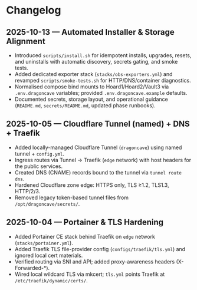 # Changelog

## 2025-10-13 — Automated Installer & Storage Alignment

- Introduced `scripts/install.sh` for idempotent installs, upgrades, resets, and uninstalls with automatic discovery, secrets gating, and smoke tests.
- Added dedicated exporter stack (`stacks/obs-exporters.yml`) and revamped `scripts/smoke-tests.sh` for HTTP/DNS/container diagnostics.
- Normalised compose bind mounts to Hoard1/Hoard2/Vault3 via `.env.dragoncave` variables; provided `.env.dragoncave.example` defaults.
- Documented secrets, storage layout, and operational guidance (`README.md`, `secrets/README.md`, updated phase runbooks).

## 2025-10-05 — Cloudflare Tunnel (named) + DNS + Traefik

- Added locally-managed Cloudflare Tunnel (`dragoncave`) using named tunnel + `config.yml`.
- Ingress routes via Tunnel → Traefik (`edge` network) with host headers for the public services.
- Created DNS (CNAME) records bound to the tunnel via `tunnel route dns`.
- Hardened Cloudflare zone edge: HTTPS only, TLS ≥1.2, TLS1.3, HTTP/2/3.
- Removed legacy token-based tunnel files from `/opt/dragoncave/secrets/`.

## 2025-10-04 — Portainer & TLS Hardening

- Added Portainer CE stack behind Traefik on `edge` network (`stacks/portainer.yml`).
- Added Traefik TLS file-provider config (`configs/traefik/tls.yml`) and ignored local cert materials.
- Verified routing via SNI and API; added proxy-awareness headers (X-Forwarded-*).
- Wired local wildcard TLS via mkcert; `tls.yml` points Traefik at `/etc/traefik/dynamic/certs/`.
